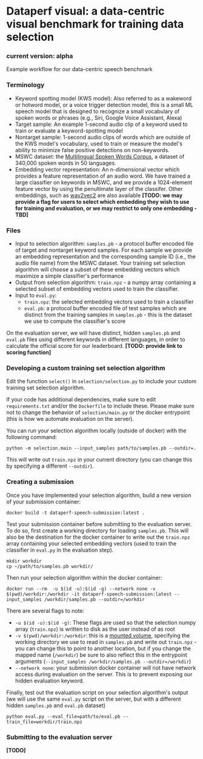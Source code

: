 # Dataperf visual: a data-centric visual benchmark for training data selection
### current version: alpha 
Example workflow for our data-centric speech benchmark

### Terminology

* Keyword spotting model (KWS model): Also referred to as a wakeword or hotword model, or a voice trigger detection model, this is a small ML speech model that is designed to recognize a small vocabulary of spoken words or phrases (e.g., Siri, Google Voice Assistant, Alexa)
* Target sample: An example 1-second audio clip of a keyword used to train or evaluate a keyword-spotting model
* Nontarget sample: 1-second audio clips of words which are outside of the KWS model's vocabulary, used to train or measure the model's ability to minimize false positive detections on non-keywords.
* MSWC dataset: the [Multilingual Spoken Words Corpus](https://mlcommons.org/words), a dataset of 340,000 spoken words in 50 languages.
* Embedding vector representation: An n-dimensional vector which provides a feature representation of an audio word. We have trained a large classifier on keywords in MSWC, and we provide a 1024-element feature vector by using the penultimate layer of the classifer. Other embeddings, such as [wav2vec2](https://huggingface.co/docs/transformers/model_doc/wav2vec2) are also available **[TODO: we may provide a flag for users to select which embedding they wish to use for training and evaluation, or we may restrict to only one embedding - TBD]**

### Files
* Input to selection algorithm: `samples.pb` - a protocol buffer encoded file of target and nontarget keyword samples. For each sample we provide an embedding representation and the corresponding sample ID (i.e., the audio file name) from the MSWC dataset. Your training set selection algorithm will choose a subset of these embedding vectors which maximize a simple classifier's performance 
* Output from selection algorithm: `train.npz` - a numpy array containing a selected subset of embedding vectors used to train the classifier.
* Input to `eval.py`:
    * `train.npz`: the selected embedding vectors used to train a classifier
    * `eval.pb`: a protocol buffer encoded file of test samples which are distinct from the training samples in `samples.pb` - this is the dataset we use to compute the classifier's score

On the evaluation server, we will have distinct, hidden `samples.pb` and `eval.pb` files using different keywords in different languages, in order to calculate the official score for our leaderboard. **[TODO: provide link to scoring function]**

### Developing a custom training set selection algorithm

Edit the function `select()` in `selection/selection.py` to include your custom training set selection algorithm. 

If your code has additional dependencies, make sure to edit `requirements.txt` and/or the `Dockerfile` to include these.  Please make sure not to change the behavior of `selection/main.py` or the docker entrypoint (this is how we automate evaluation on the server).

You can run your selection algorithm locally (outside of docker) with the following command:

```
python -m selection.main --input_samples path/to/samples.pb --outdir=.
```

This will write out `train.npz` in your current directory (you can change this by specifying a different `--outdir`).

### Creating a submission

Once you have implemented your selection algorithm, build a new version of your submission container:

```
docker build -t dataperf-speech-submission:latest .
```

Test your submission container before submitting to the evaluation server. To do so, first create a working directory for loading `samples.pb`. This will also be the destination for the docker container to write out the `train.npz` array containing your selected embedding vectors (used to train the classifier in `eval.py` in the evaluation step).

```
mkdir workdir
cp ~/path/to/samples.pb workdir/
```

Then run your selection algorithm within the docker container:

```
docker run --rm  -u $(id -u):$(id -g) --network none -v $(pwd)/workdir:/workdir -it dataperf-speech-submission:latest --input_samples /workdir/samples.pb --outdir=/workdir
```

There are several flags to note:

* `-u $(id -u):$(id -g)`: These flags are used so that the selection numpy array (`train.npz`) is written to disk as the user instead of as root 
* `-v $(pwd)/workdir:/workdir`: this is a [mounted volume](https://docs.docker.com/storage/volumes/), specifying the working directory we use to read in `samples.pb` and write out `train.npz` - you can change this to point to another location, but if you change the mapped name (`/workdir`) be sure to also reflect this in the entrypoint arguments (`--input_samples /workdir/samples.pb --outdir=/workdir`)
* `--network none`: your submission docker container will not have network access during evaluation on the server. This is to prevent exposing our hidden evaluation keyword. 

Finally, test out the evaluation script on your selection algorithm's output (we will use the same `eval.py` script on the server, but with a different hidden `samples.pb` and `eval.pb` dataset)

```
python eval.py --eval_file=path/to/eval.pb --train_file=workdir/train.npz
```

### Submitting to the evaluation server

**[TODO]**